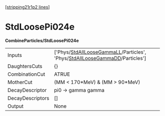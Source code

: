 [[stripping21r1p2 lines]](./stripping21r1p2-index)

# StdLoosePi024e

**CombineParticles/StdLoosePi024e**

|                  |                                                                                                                                                                                              |
|------------------|----------------------------------------------------------------------------------------------------------------------------------------------------------------------------------------------|
| Inputs           | ['Phys/[StdAllLooseGammaLL](./stripping21r1p2-commonparticles-stdallloosegammall)/Particles', 'Phys/[StdAllLooseGammaDD](./stripping21r1p2-commonparticles-stdallloosegammadd)/Particles'] |
| DaughtersCuts    | {}                                                                                                                                                                                           |
| CombinationCut   | ATRUE                                                                                                                                                                                        |
| MotherCut        | (MM \< 170\*MeV) & (MM \> 90\*MeV)                                                                                                                                                           |
| DecayDescriptor  | pi0 -\> gamma gamma                                                                                                                                                                          |
| DecayDescriptors | []                                                                                                                                                                                         |
| Output           | None                                                                                                                                                                                         |
